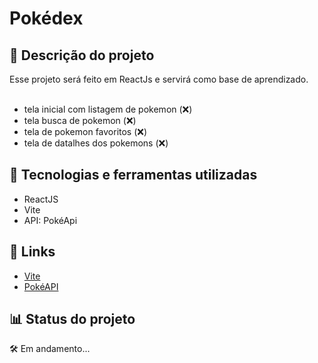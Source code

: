 # Pokédex

## 📝 Descrição do projeto

Esse projeto será feito em ReactJs e servirá como base de aprendizado.
<br><br>

- tela inicial com listagem de pokemon (❌)
- tela busca de pokemon (❌)
- tela de pokemon favoritos (❌)
- tela de datalhes dos pokemons (❌)

## 🧰 Tecnologias e ferramentas utilizadas

- ReactJS
- Vite
- API: PokéApi

## 🔗 Links

- [Vite](https://vitejs.dev/)
- [PokéAPI](https://pokeapi.co/)

## 📊 Status do projeto

🛠️ Em andamento...

